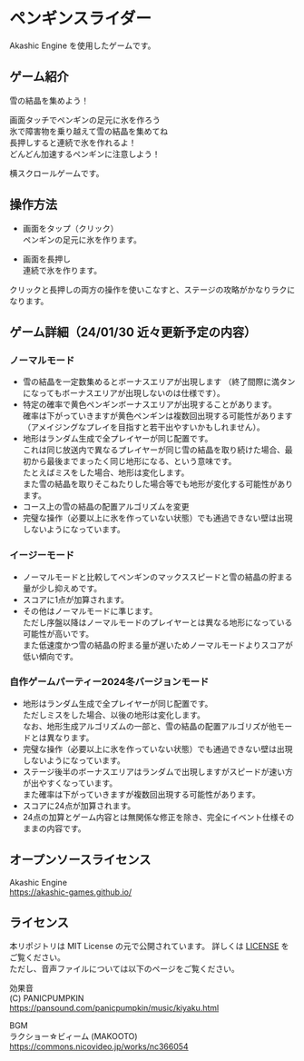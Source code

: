 # ペンギンスライダー
Akashic Engine を使用したゲームです。

## ゲーム紹介
雪の結晶を集めよう！  

画面タッチでペンギンの足元に氷を作ろう  
氷で障害物を乗り越えて雪の結晶を集めてね  
長押しすると連続で氷を作れるよ！  
どんどん加速するペンギンに注意しよう！  

横スクロールゲームです。

## 操作方法
- 画面をタップ（クリック）  
ペンギンの足元に氷を作ります。

- 画面を長押し  
連続で氷を作ります。 

クリックと長押しの両方の操作を使いこなすと、ステージの攻略がかなりラクになります。  

## ゲーム詳細（24/01/30 近々更新予定の内容）
### ノーマルモード
- 雪の結晶を一定数集めるとボーナスエリアが出現します （終了間際に満タンになってもボーナスエリアが出現しないのは仕様です）。  
- 特定の確率で黄色ペンギンボーナスエリアが出現することがあります。   
  確率は下がっていきますが黄色ペンギンは複数回出現する可能性があります（アメイジングなプレイを目指すと若干出やすいかもしれません）。  
- 地形はランダム生成で全プレイヤーが同じ配置です。  
  これは同じ放送内で異なるプレイヤーが同じ雪の結晶を取り続けた場合、最初から最後までまったく同じ地形になる、という意味です。  
  たとえばミスをした場合、地形は変化します。  
  また雪の結晶を取りそこねたりした場合等でも地形が変化する可能性があります。 
- コース上の雪の結晶の配置アルゴリズムを変更
- 完璧な操作（必要以上に氷を作っていない状態）でも通過できない壁は出現しないようになっています。

### イージーモード  
- ノーマルモードと比較してペンギンのマックススピードと雪の結晶の貯まる量が少し抑えめです。  
- スコアに1点が加算されます。  
- その他はノーマルモードに準じます。  
  ただし序盤以降はノーマルモードのプレイヤーとは異なる地形になっている可能性が高いです。  
  また低速度かつ雪の結晶の貯まる量が遅いためノーマルモードよりスコアが低い傾向です。

### 自作ゲームパーティー2024冬バージョンモード  
- 地形はランダム生成で全プレイヤーが同じ配置です。  
  ただしミスをした場合、以後の地形は変化します。  
  なお、地形生成アルゴリズムの一部と、雪の結晶の配置アルゴリズが他モードとは異なります。 
- 完璧な操作（必要以上に氷を作っていない状態）でも通過できない壁は出現しないようになっています。  
- ステージ後半のボーナスエリアはランダムで出現しますがスピードが速い方が出やすくなっています。  
  また確率は下がっていきますが複数回出現する可能性があります。
- スコアに24点が加算されます。
- 24点の加算とゲーム内容とは無関係な修正を除き、完全にイベント仕様そのままの内容です。

## オープンソースライセンス
Akashic Engine  
https://akashic-games.github.io/  

## ライセンス
本リポジトリは MIT License の元で公開されています。 詳しくは [LICENSE](/LICENSE) をご覧ください。  
ただし、音声ファイルについては以下のページをご覧ください。

効果音  
(C) PANICPUMPKIN  
https://pansound.com/panicpumpkin/music/kiyaku.html  

BGM  
ラクショー☆ビィーム (MAKOOTO)  
https://commons.nicovideo.jp/works/nc366054


